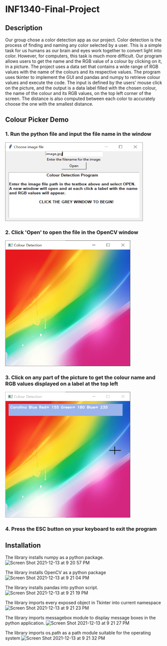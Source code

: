 # INF1340-Final-Project
## Description
Our group chose a color detection app as our project. Color detection is the process of finding and naming any color selected by a user. This is a simple task for us humans as our brain and eyes work together to convert light into color. However, for computers, this task is much more difficult. Our program allows users to get the name and the RGB value of a colour by clicking on it, in a picture. The project uses a data set that contains a wide range of RGB values with the name of the colours and its respective values. The program uses tkinter to implement the GUI and pandas and numpy to retrieve colour values and execute the code. The input is defined by the users' mouse click on the picture, and the output is a data label filled with the chosen colour, the name of the colour and its RGB values, on the top left corner of the screen. The distance is also computed between each color to accurately choose the one with the smallest distance. 

## Colour Picker Demo
### 1. Run the python file and input the file name in the window
<img src= "https://github.com/rsobani18/INF1340-Final-Project/blob/8fa0a29e4cabc87aaac175f0f10556973c5d922a/Demo1.PNG" width= "440" height="250">

### 2. Click 'Open' to open the file in the OpenCV window
<img src= "https://github.com/rsobani18/INF1340-Final-Project/blob/adb7db192e16a5e97fd7123878628b17b6b6c903/Demo2.PNG" width= "400" height="400">

### 3. Click on any part of the picture to get the colour name and RGB values displayed on a label at the top left
<img src= "https://github.com/rsobani18/INF1340-Final-Project/blob/adb7db192e16a5e97fd7123878628b17b6b6c903/Demo3.png" width = "400" height= "400">

### 4. Press the ESC button on your keyboard to exit the program

## Installation 

The library installs numpy as a python package. 
<img width="479" alt="Screen Shot 2021-12-13 at 9 20 57 PM" src="https://user-images.githubusercontent.com/95595459/145921454-653f5257-ed36-478b-9648-6950a032f536.png">

The library installs OpenCV as a python package 
<img width="228" alt="Screen Shot 2021-12-13 at 9 21 04 PM" src="https://user-images.githubusercontent.com/95595459/145921473-983d9872-95b5-4a56-b9f2-a797d3b99ca7.png">

The library installs pandas into python script. 
<img width="198" alt="Screen Shot 2021-12-13 at 9 21 19 PM" src="https://user-images.githubusercontent.com/95595459/145921486-c7f115de-f9b3-44fc-858b-43c4488ef4c8.png">

The library imports every exposed object in Tkinter into current namespace 
<img width="211" alt="Screen Shot 2021-12-13 at 9 21 23 PM" src="https://user-images.githubusercontent.com/95595459/145921491-d34bd697-78bb-4e63-83fc-0406659879bd.png">

The library imports messagebox module to display message boxes in the python application. 
<img width="273" alt="Screen Shot 2021-12-13 at 9 21 27 PM" src="https://user-images.githubusercontent.com/95595459/145921498-57914391-5033-4583-b3a9-fcde0375f86d.png">

The library imports os.path as a path module suitable for the operating system 
<img width="168" alt="Screen Shot 2021-12-13 at 9 21 32 PM" src="https://user-images.githubusercontent.com/95595459/145921511-46989ef3-e600-444a-b832-be9bba164cbf.png">



